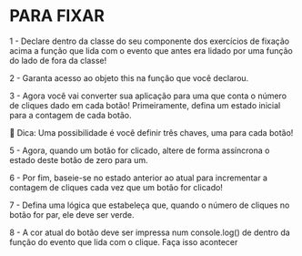 # PARA FIXAR

1 - Declare dentro da classe do seu componente dos exercícios de fixação acima a função que lida com o evento que antes era lidado por uma função do lado de fora da classe!

2 - Garanta acesso ao objeto this na função que você declarou.

3 - Agora você vai converter sua aplicação para uma que conta o número de cliques dado em cada botão! Primeiramente, defina um estado inicial para a contagem de cada botão.

🦜 Dica: Uma possibilidade é você definir três chaves, uma para cada botão!

5 - Agora, quando um botão for clicado, altere de forma assíncrona o estado deste botão de zero para um.

6 - Por fim, baseie-se no estado anterior ao atual para incrementar a contagem de cliques cada vez que um botão for clicado!

7 - Defina uma lógica que estabeleça que, quando o número de cliques no botão for par, ele deve ser verde.

8 - A cor atual do botão deve ser impressa num console.log() de dentro da função do evento que lida com o clique. Faça isso acontecer